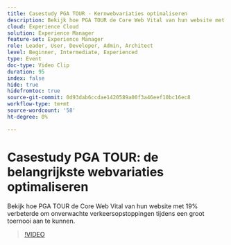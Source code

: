 ```yaml
---
title: Casestudy PGA TOUR - Kernwebvariaties optimaliseren
description: Bekijk hoe PGA TOUR de Core Web Vital van hun website met 19% verbeterde om onverwachte verkeersopstoppingen tijdens een groot toernooi aan te kunnen.
cloud: Experience Cloud
solution: Experience Manager
feature-set: Experience Manager
role: Leader, User, Developer, Admin, Architect
level: Beginner, Intermediate, Experienced
type: Event
doc-type: Video Clip
duration: 95
index: false
hide: true
hidefromtoc: true
source-git-commit: 0d93dab6ccdae1420589a00f3a46eef10bc16ec8
workflow-type: tm+mt
source-wordcount: '58'
ht-degree: 0%

---
```



# Casestudy PGA TOUR: de belangrijkste webvariaties optimaliseren

Bekijk hoe PGA TOUR de Core Web Vital van hun website met 19% verbeterde om onverwachte verkeersopstoppingen tijdens een groot toernooi aan te kunnen.

>[!VIDEO](https://video.tv.adobe.com/v/3459237/?learn=on&enablevpops)
